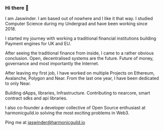 ### Hi there 👋

I am Jaswinder.  I am based out of nowhere and I like it that way. I studied Computer Science during my Undergrad and have been working since 2018. 

I started my journey with working a traditional financial institutions building Payment engines for UK and EU. 

After seeing the traditional finance from inside, I came to a rather obvious conclusion. Open, decentralised systems are the future. Future of money, governance and most importantly the Internet. 

After leaving my first job, I have worked on multiple Projects on Ethereum, Avalanche, Polygon and Near. From the last one year, I have been dedicated to only Near. 

Building dApps, libraries, Infrastructure. Contributing to nearcore, smart contract sdks and api libraries. 

I also co-founder a developer collective of Open Source enthusiast at harmonicguild.io solving the most exciting problems in Web3. 

Ping me at jaswinder@harmonicguild.io 
